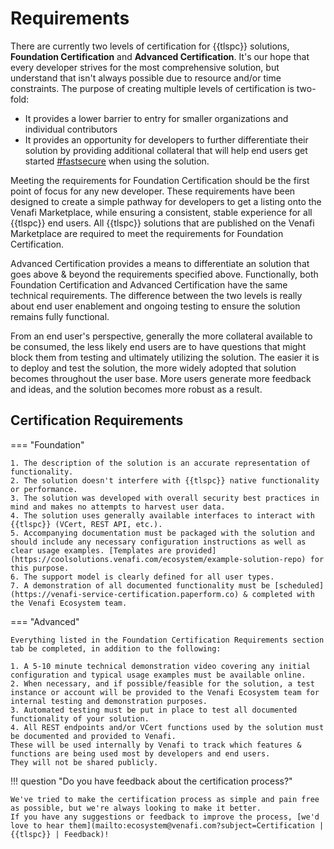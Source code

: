 # Requirements

There are currently two levels of certification for {{tlspc}} solutions, **Foundation Certification** and **Advanced Certification**.
It's our hope that every developer strives for the most comprehensive solution, but understand that isn't always possible due to resource and/or time constraints.
The purpose of creating multiple levels of certification is two-fold:

- It provides a lower barrier to entry for smaller organizations and individual contributors
- It provides an opportunity for developers to further differentiate their solution by providing additional collateral that will help end users get started [#fastsecure](https://www.venafi.com/blog/why-fastsecure-future-machine-identity-management) when using the solution.

Meeting the requirements for Foundation Certification should be the first point of focus for any new developer.
These requirements have been designed to create a simple pathway for developers to get a listing onto the Venafi Marketplace, while ensuring a consistent, stable experience for all {{tlspc}} end users.
All {{tlspc}} solutions that are published on the Venafi Marketplace are required to meet the requirements for Foundation Certification.

Advanced Certification provides a means to differentiate an solution that goes above & beyond the requirements specified above.
Functionally, both Foundation Certification and Advanced Certification have the same technical requirements.
The difference between the two levels is really about end user enablement and ongoing testing to ensure the solution remains fully functional. 

From an end user's perspective, generally the more collateral available to be consumed, the less likely end users are to have questions that might block them from testing and ultimately utilizing the solution.
The easier it is to deploy and test the solution, the more widely adopted that solution becomes throughout the user base.
More users generate more feedback and ideas, and the solution becomes more robust as a result.

## Certification Requirements

=== "Foundation"

    1. The description of the solution is an accurate representation of functionality.
    2. The solution doesn't interfere with {{tlspc}} native functionality or performance.
    3. The solution was developed with overall security best practices in mind and makes no attempts to harvest user data.
    4. The solution uses generally available interfaces to interact with {{tlspc}} (VCert, REST API, etc.).
    5. Accompanying documentation must be packaged with the solution and should include any necessary configuration instructions as well as clear usage examples. [Templates are provided](https://coolsolutions.venafi.com/ecosystem/example-solution-repo) for this purpose.
    6. The support model is clearly defined for all user types.
    7. A demonstration of all documented functionality must be [scheduled](https://venafi-service-certification.paperform.co) & completed with the Venafi Ecosystem team.

=== "Advanced"

    Everything listed in the Foundation Certification Requirements section tab be completed, in addition to the following:

    1. A 5-10 minute technical demonstration video covering any initial configuration and typical usage examples must be available online.
    2. When necessary, and if possible/feasible for the solution, a test instance or account will be provided to the Venafi Ecosystem team for internal testing and demonstration purposes.
    3. Automated testing must be put in place to test all documented functionality of your solution.
    4. All REST endpoints and/or VCert functions used by the solution must be documented and provided to Venafi.
    These will be used internally by Venafi to track which features & functions are being used most by developers and end users.
    They will not be shared publicly.

!!! question "Do you have feedback about the certification process?"

    We've tried to make the certification process as simple and pain free as possible, but we're always looking to make it better.
    If you have any suggestions or feedback to improve the process, [we'd love to hear them](mailto:ecosystem@venafi.com?subject=Certification | {{tlspc}} | Feedback)!